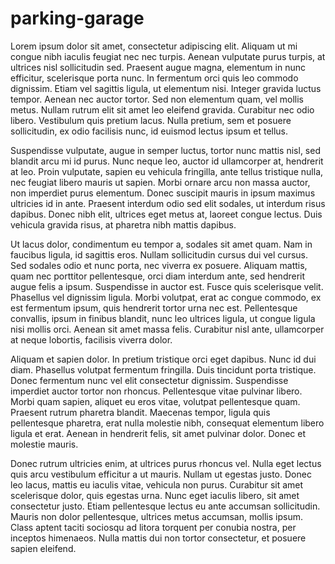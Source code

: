 # parking-garage

Lorem ipsum dolor sit amet, consectetur adipiscing elit. Aliquam ut mi congue nibh iaculis feugiat nec nec turpis. Aenean vulputate purus turpis, at ultrices nisl sollicitudin sed. Praesent augue magna, elementum in nunc efficitur, scelerisque porta nunc. In fermentum orci quis leo commodo dignissim. Etiam vel sagittis ligula, ut elementum nisi. Integer gravida luctus tempor. Aenean nec auctor tortor. Sed non elementum quam, vel mollis metus. Nullam rutrum elit sit amet leo eleifend gravida. Curabitur nec odio libero. Vestibulum quis pretium lacus. Nulla pretium, sem et posuere sollicitudin, ex odio facilisis nunc, id euismod lectus ipsum et tellus.

Suspendisse vulputate, augue in semper luctus, tortor nunc mattis nisl, sed blandit arcu mi id purus. Nunc neque leo, auctor id ullamcorper at, hendrerit at leo. Proin vulputate, sapien eu vehicula fringilla, ante tellus tristique nulla, nec feugiat libero mauris ut sapien. Morbi ornare arcu non massa auctor, non imperdiet purus elementum. Donec suscipit mauris in ipsum maximus ultricies id in ante. Praesent interdum odio sed elit sodales, ut interdum risus dapibus. Donec nibh elit, ultrices eget metus at, laoreet congue lectus. Duis vehicula gravida risus, at pharetra nibh mattis dapibus.

Ut lacus dolor, condimentum eu tempor a, sodales sit amet quam. Nam in faucibus ligula, id sagittis eros. Nullam sollicitudin cursus dui vel cursus. Sed sodales odio et nunc porta, nec viverra ex posuere. Aliquam mattis, quam nec porttitor pellentesque, orci diam interdum ante, sed hendrerit augue felis a ipsum. Suspendisse in auctor est. Fusce quis scelerisque velit. Phasellus vel dignissim ligula. Morbi volutpat, erat ac congue commodo, ex est fermentum ipsum, quis hendrerit tortor urna nec est. Pellentesque convallis, ipsum in finibus blandit, nunc leo ultrices ligula, ut congue ligula nisi mollis orci. Aenean sit amet massa felis. Curabitur nisl ante, ullamcorper at neque lobortis, facilisis viverra dolor.

Aliquam et sapien dolor. In pretium tristique orci eget dapibus. Nunc id dui diam. Phasellus volutpat fermentum fringilla. Duis tincidunt porta tristique. Donec fermentum nunc vel elit consectetur dignissim. Suspendisse imperdiet auctor tortor non rhoncus. Pellentesque vitae pulvinar libero. Morbi quam sapien, aliquet eu eros vitae, volutpat pellentesque quam. Praesent rutrum pharetra blandit. Maecenas tempor, ligula quis pellentesque pharetra, erat nulla molestie nibh, consequat elementum libero ligula et erat. Aenean in hendrerit felis, sit amet pulvinar dolor. Donec et molestie mauris.

Donec rutrum ultricies enim, at ultrices purus rhoncus vel. Nulla eget lectus quis arcu vestibulum efficitur a ut mauris. Nullam ut egestas justo. Donec leo lacus, mattis eu iaculis vitae, vehicula non purus. Curabitur sit amet scelerisque dolor, quis egestas urna. Nunc eget iaculis libero, sit amet consectetur justo. Etiam pellentesque lectus eu ante accumsan sollicitudin. Mauris non dolor pellentesque, ultrices metus accumsan, mollis ipsum. Class aptent taciti sociosqu ad litora torquent per conubia nostra, per inceptos himenaeos. Nulla mattis dui non tortor consectetur, et posuere sapien eleifend.

